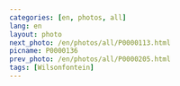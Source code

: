 ```yaml
---
categories: [en, photos, all]
lang: en
layout: photo
next_photo: /en/photos/all/P0000113.html
picname: P0000136
prev_photo: /en/photos/all/P0000205.html
tags: [Wilsonfontein]
---
```

